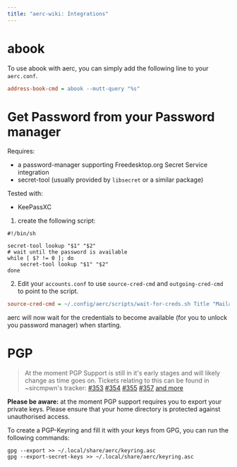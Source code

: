 ```yaml
---
title: "aerc-wiki: Integrations"
---
```


# abook

To use abook with aerc, you can simply add the following line to your
`aerc.conf`.

```ini
address-book-cmd = abook --mutt-query "%s"
```

# Get Password from your Password manager

Requires:
- a password-manager supporting Freedesktop.org Secret Service integration
- secret-tool (usually provided by `libsecret` or a similar package)

Tested with:
- KeePassXC

1. create the following script:
```shell
#!/bin/sh

secret-tool lookup "$1" "$2"
# wait until the password is available
while [ $? != 0 ]; do
	secret-tool lookup "$1" "$2"
done
```

2. Edit your `accounts.conf` to use `source-cred-cmd` and `outgoing-cred-cmd`
   to point to the script.
```ini
source-cred-cmd = ~/.config/aerc/scripts/wait-for-creds.sh Title "Mailaccount (Work)"
```

aerc will now wait for the credentials to become available (for you to unlock
you password manager) when starting.

# PGP

> At the moment PGP Support is still in it's early stages and will likely
> change as time goes on. Tickets relating to this can be found in
> ~sircmpwn's tracker: [#353](https://todo.sr.ht/~sircmpwn/aerc2/353)
> [#354](https://todo.sr.ht/~sircmpwn/aerc2/354)
> [#355](https://todo.sr.ht/~sircmpwn/aerc2/355)
> [#357](https://todo.sr.ht/~sircmpwn/aerc2/357)
> [and more](https://todo.sr.ht/~sircmpwn/aerc2?search=label%3A%22pgp%22)

**Please be aware:** at the moment PGP support requires you to export your
private keys. Please ensure that your home directory is protected against
unauthorised access.

To create a PGP-Keyring and fill it with your keys from GPG, you can run the
following commands:

```shell
gpg --export >> ~/.local/share/aerc/keyring.asc
gpg --export-secret-keys >> ~/.local/share/aerc/keyring.asc
```
